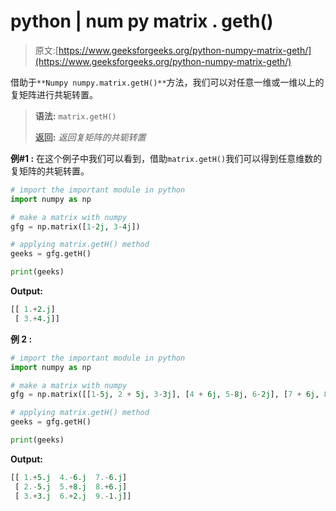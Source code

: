 # python | num py matrix . geth()

> 原文:[https://www.geeksforgeeks.org/python-numpy-matrix-geth/](https://www.geeksforgeeks.org/python-numpy-matrix-geth/)

借助于`**Numpy numpy.matrix.getH()**`方法，我们可以对任意一维或一维以上的复矩阵进行共轭转置。

> **语法:** `matrix.getH()`
> 
> **返回:** *返回复矩阵的共轭转置*

**例#1 :**
在这个例子中我们可以看到，借助`matrix.getH()`我们可以得到任意维数的复矩阵的共轭转置。

```py
# import the important module in python
import numpy as np

# make a matrix with numpy
gfg = np.matrix([1-2j, 3-4j])

# applying matrix.getH() method
geeks = gfg.getH()

print(geeks)
```

**Output:**

```py
[[ 1.+2.j]
 [ 3.+4.j]]

```

**例 2 :**

```py
# import the important module in python
import numpy as np

# make a matrix with numpy
gfg = np.matrix([[1-5j, 2 + 5j, 3-3j], [4 + 6j, 5-8j, 6-2j], [7 + 6j, 8-6j, 9 + 1.j]])

# applying matrix.getH() method
geeks = gfg.getH()

print(geeks)
```

**Output:**

```py
[[ 1.+5.j  4.-6.j  7.-6.j]
 [ 2.-5.j  5.+8.j  8.+6.j]
 [ 3.+3.j  6.+2.j  9.-1.j]]

```